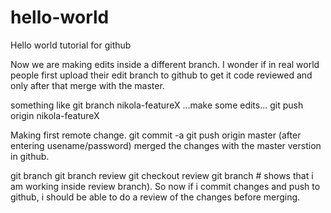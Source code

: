 # hello-world
Hello world tutorial for github

Now we are making edits inside a different branch. I wonder
if in real world people first upload their edit branch to github
to get it code reviewed and only after that merge with the master.

something like 
git branch nikola-featureX
...make some edits...
git push origin nikola-featureX

Making first remote change.
git commit -a
git push origin master (after entering usename/password)
merged the changes with the master verstion in github.

git branch
git branch review
git checkout review
git branch # shows that i am working inside review branch).
So now if i commit changes and push to github, i should be able to 
do a review of the changes before merging.